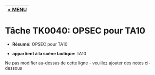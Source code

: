 |[< MENU](../README.md)|
|---|
# Tâche TK0040: OPSEC pour TA10

* **Résumé:** OPSEC pour TA10

* **appartient à la scène tactique:** TA10

Ne pas modifier au-dessus de cette ligne - veuillez ajouter des notes ci-dessous